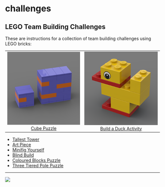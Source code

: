 # challenges

<style>@import url("//readme.codeadam.ca/readme.css");</style>

## LEGO Team Building Challenges

These are instructions for a collection of team building challenges using LEGO bricks:

<table>
    <tr>
        <td style="border:0; text-align:center;">
            <a href="/cube"><img src="/images/cube/cube-thumbnail.png"><br>Cube Puzzle</a>
        </td>
        <td style="border:0; text-align:center;">
            <a href="/duck"><img src="/images/duck/duck-thumbnail.png"><br>Build a Duck Activity</a>
        </td>
    </tr>
</table>

- [Tallest Tower](tower)
- [Art Piece](/art)
- [Minifig Yourself](minifig)
- [Blind Build](/blind)
- [Coloured Blocks Puzzle](/blocks)
- [Three Tiered Pole Puzzle](/pole)

---

<a href="https://codeadam.ca">
<img src="https://cdn.codeadam.ca/images@1.0.0/codeadam-logo-coloured-horizontal.png" width="100">
</a>
